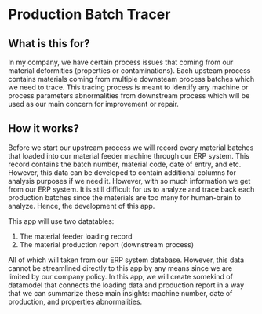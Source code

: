 # Production Batch Tracer

## What is this for?
In my company, we have certain process issues that coming from our material deformities (properties or contaminations). Each upsteam process contains materials coming from multiple downsteam process batches which we need to trace. This tracing process is meant to identify any machine or process parameters abnormalities from downstream process which will be used as our main concern for improvement or repair.

## How it works?
Before we start our upstream process we will record every material batches that loaded into our material feeder machine through our ERP system. This record contains the batch number, material code, date of entry, and etc. However, this data can be developed to contain additional columns for analysis purposes if we need it. However, with so much information we get from our ERP system. It is still difficult for us to analyze and trace back each production batches since the materials are too many for human-brain to analyze. Hence, the development of this app.

This app will use two datatables:
1. The material feeder loading record
2. The material production report (downstream process)

All of which will taken from our ERP system database. However, this data cannot be streamlined directly to this app by any means since we are limited by our company policy. In this app, we will create somekind of datamodel that connects the loading data and production report in a way that we can summarize these main insights: machine number, date of production, and properties abnormalities.
